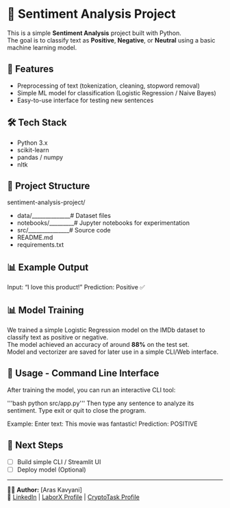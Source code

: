 # 🧠 Sentiment Analysis Project

This is a simple **Sentiment Analysis** project built with Python.  
The goal is to classify text as **Positive**, **Negative**, or **Neutral** using a basic machine learning model.

## 🚀 Features
- Preprocessing of text (tokenization, cleaning, stopword removal)
- Simple ML model for classification (Logistic Regression / Naive Bayes)
- Easy-to-use interface for testing new sentences

## 🛠 Tech Stack
- Python 3.x
- scikit-learn
- pandas / numpy
- nltk

## 📂 Project Structure
sentiment-analysis-project/
- data/______________# Dataset files
- notebooks/_________# Jupyter notebooks for experimentation
- src/_______________# Source code
- README.md
- requirements.txt

## 📊 Example Output
Input: “I love this product!”
Prediction: Positive ✅

## 📊 Model Training
We trained a simple Logistic Regression model on the IMDb dataset to classify text as positive or negative.  
The model achieved an accuracy of around **88%** on the test set.  
Model and vectorizer are saved for later use in a simple CLI/Web interface.

## 🚀 Usage - Command Line Interface

After training the model, you can run an interactive CLI tool:

'''bash
python src/app.py'''
Then type any sentence to analyze its sentiment.
Type exit or quit to close the program.

Example:
Enter text: This movie was fantastic!
Prediction: POSITIVE

## 📝 Next Steps 
- [ ] Build simple CLI / Streamlit UI  
- [ ] Deploy model (Optional)

---

👨‍💻 **Author:** [Aras Kavyani]  
🔗 [LinkedIn](#www.linkedin.com/in/aras-kavyani) | [LaborX Profile](#www.laborx.com/customers/users/id409982?ref=409982) | [CryptoTask Profile](#www.cryptotask.org/en/freelancers/aras-kavyan/46480)
